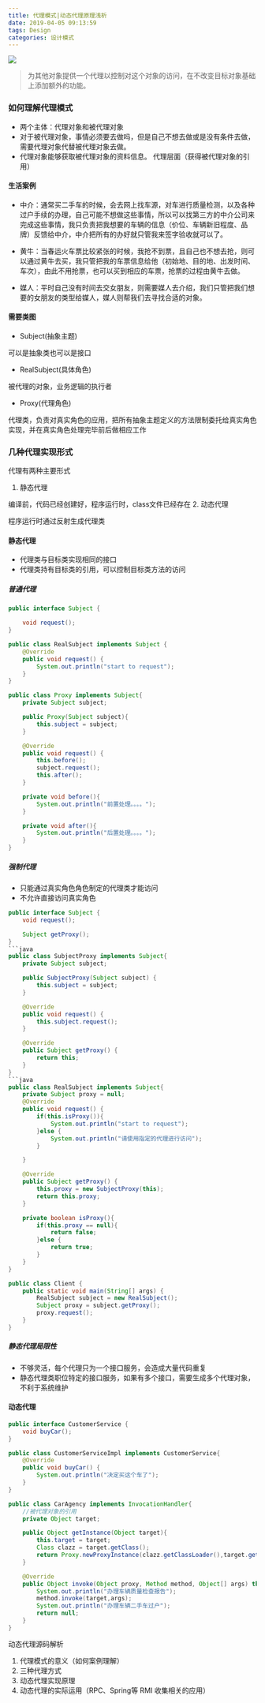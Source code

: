 ```yaml
---
title: 代理模式|动态代理原理浅析
date: 2019-04-05 09:13:59
tags: Design
categories: 设计模式
---
```

![](http://posw9yxeh.bkt.clouddn.com/images/common/gratisography-306-thumbnail-small.jpg)
<!-- more -->

> 为其他对象提供一个代理以控制对这个对象的访问，在不改变目标对象基础上添加额外的功能。

### 如何理解代理模式

+ 两个主体：代理对象和被代理对象
+ 对于被代理对象，事情必须要去做吗，但是自己不想去做或是没有条件去做，需要代理对象代替被代理对象去做。
+ 代理对象能够获取被代理对象的资料信息。 代理层面（获得被代理对象的引用）

#### 生活案例
+ 中介：通常买二手车的时候，会去网上找车源，对车进行质量检测，以及各种过户手续的办理，自己可能不想做这些事情，所以可以找第三方的中介公司来完成这些事情，我只负责把我想要的车辆的信息（价位、车辆新旧程度、品牌）反馈给中介，中介把所有的办好就只管我来签字验收就可以了。

+ 黄牛：当春运火车票比较紧张的时候，我抢不到票，且自己也不想去抢，则可以通过黄牛去买，我只管把我的车票信息给他（初始地、目的地、出发时间、车次），由此不用抢票，也可以买到相应的车票，抢票的过程由黄牛去做。

+ 媒人：平时自己没有时间去交女朋友，则需要媒人去介绍，我们只管把我们想要的女朋友的类型给媒人，媒人则帮我们去寻找合适的对象。

#### 需要类图
+ Subject(抽象主题)

可以是抽象类也可以是接口

+ RealSubject(具体角色)

被代理的对象，业务逻辑的执行者

+ Proxy(代理角色)

代理类，负责对真实角色的应用，把所有抽象主题定义的方法限制委托给真实角色实现，并在真实角色处理完毕前后做相应工作

### 几种代理实现形式
代理有两种主要形式
1. 静态代理

编译前，代码已经创建好，程序运行时，class文件已经存在
2. 动态代理

程序运行时通过反射生成代理类

#### 静态代理
+ 代理类与目标类实现相同的接口
+ 代理类持有目标类的引用，可以控制目标类方法的访问

##### 普通代理
```java
public interface Subject {

    void request();
}
```

```java
public class RealSubject implements Subject {
    @Override
    public void request() {
        System.out.println("start to request");
    }
}
```
```java
public class Proxy implements Subject{
    private Subject subject;

    public Proxy(Subject subject){
        this.subject = subject;
    }

    @Override
    public void request() {
        this.before();
        subject.request();
        this.after();
    }

    private void before(){
        System.out.println("前置处理。。。。");
    }

    private void after(){
        System.out.println("后置处理。。。。");
    }
}
```
##### 强制代理
+ 只能通过真实角色角色制定的代理类才能访问
+ 不允许直接访问真实角色

```java
public interface Subject {
    void request();

    Subject getProxy();
}
```java
public class SubjectProxy implements Subject{
    private Subject subject;

    public SubjectProxy(Subject subject) {
        this.subject = subject;
    }

    @Override
    public void request() {
        this.subject.request();
    }

    @Override
    public Subject getProxy() {
        return this;
    }
}
```java
public class RealSubject implements Subject{
    private Subject proxy = null;
    @Override
    public void request() {
        if(this.isProxy()){
            System.out.println("start to request");
        }else {
            System.out.println("请使用指定的代理进行访问");
        }

    }

    @Override
    public Subject getProxy() {
        this.proxy = new SubjectProxy(this);
        return this.proxy;
    }

    private boolean isProxy(){
        if(this.proxy == null){
            return false;
        }else {
            return true;
        }
    }
}
```
```java
public class Client {
    public static void main(String[] args) {
        RealSubject subject = new RealSubject();
        Subject proxy = subject.getProxy();
        proxy.request();
    }
}
```

##### 静态代理局限性
+ 不够灵活，每个代理只为一个接口服务，会造成大量代码重复
+ 静态代理类职位特定的接口服务，如果有多个接口，需要生成多个代理对象，不利于系统维护

#### 动态代理
```java
public interface CustomerService {
    void buyCar();
}
```

```java
public class CustomerServiceImpl implements CustomerService{
    @Override
    public void buyCar() {
        System.out.println("决定买这个车了");
    }
}
```

```java
public class CarAgency implements InvocationHandler{
    //被代理对象的引用
    private Object target;

    public Object getInstance(Object target){
        this.target = target;
        Class clazz = target.getClass();
        return Proxy.newProxyInstance(clazz.getClassLoader(),target.getClass().getInterfaces(),this);
    }

    @Override
    public Object invoke(Object proxy, Method method, Object[] args) throws Throwable {
        System.out.println("办理车辆质量检查报告");
        method.invoke(target,args);
        System.out.println("办理车辆二手车过户");
        return null;
    }
}
```



动态代理源码解析





1. 代理模式的意义（如何案例理解）
2. 三种代理方式
3. 动态代理实现原理
4. 动态代理的实际运用（RPC、Spring等 RMI  收集相关的应用）


